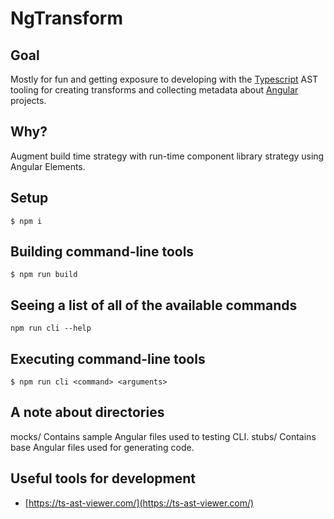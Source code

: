 # NgTransform

## Goal

Mostly for fun and getting exposure to developing with the [Typescript](https://www.typescriptlang.org/) AST tooling for creating transforms and collecting metadata about [Angular](https://angular.io) projects.

## Why?

Augment build time strategy with run-time component library strategy using Angular Elements.

## Setup

```
$ npm i
```

## Building command-line tools

```
$ npm run build
```

## Seeing a list of all of the available commands

```
npm run cli --help
```

## Executing command-line tools

```
$ npm run cli <command> <arguments>
```

## A note about directories

mocks/ Contains sample Angular files used to testing CLI.
stubs/ Contains base Angular files used for generating code.

## Useful tools for development

- [https://ts-ast-viewer.com/](https://ts-ast-viewer.com/)
